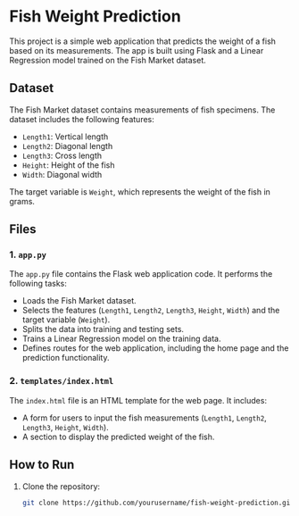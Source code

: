 # Fish Weight Prediction

This project is a simple web application that predicts the weight of a fish based on its measurements. The app is built using Flask and a Linear Regression model trained on the Fish Market dataset.

## Dataset

The Fish Market dataset contains measurements of fish specimens. The dataset includes the following features:
- `Length1`: Vertical length
- `Length2`: Diagonal length
- `Length3`: Cross length
- `Height`: Height of the fish
- `Width`: Diagonal width

The target variable is `Weight`, which represents the weight of the fish in grams.

## Files

### 1. `app.py`

The `app.py` file contains the Flask web application code. It performs the following tasks:
- Loads the Fish Market dataset.
- Selects the features (`Length1`, `Length2`, `Length3`, `Height`, `Width`) and the target variable (`Weight`).
- Splits the data into training and testing sets.
- Trains a Linear Regression model on the training data.
- Defines routes for the web application, including the home page and the prediction functionality.

### 2. `templates/index.html`

The `index.html` file is an HTML template for the web page. It includes:
- A form for users to input the fish measurements (`Length1`, `Length2`, `Length3`, `Height`, `Width`).
- A section to display the predicted weight of the fish.

## How to Run

1. Clone the repository:
   ```bash
   git clone https://github.com/yourusername/fish-weight-prediction.git
